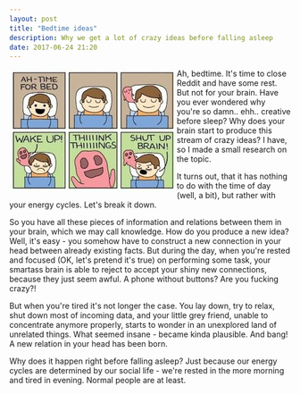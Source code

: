 ```yaml
---
layout: post
title: "Bedtime ideas"
description: Why we get a lot of crazy ideas before falling asleep
date: 2017-06-24 21:20
---
```


<img src="/static/img/posts/bedtime-brain.jpg" alt="Bedtime ideas" align="left" class="left-image" />

Ah, bedtime. It's time to close Reddit and have some rest. But not for your brain. Have you ever wondered why you're so damn.. ehh.. creative before sleep? Why does your brain start to produce this stream of crazy ideas? I have, so I made a small research on the topic. 

It turns out, that it has nothing to do with the time of day (well, a bit), but rather with your energy cycles. Let's break it down.

So you have all these pieces of information and relations between them in your brain, which we may call knowledge. How do you produce a new idea? Well, it's easy - you somehow have to construct a new connection in your head between already existing facts. But during the day, when you're rested and focused (OK, let's pretend it's true) on performing some task, your smartass brain is able to reject to accept your shiny new connections, because they just seem awful. A phone without buttons? Are you fucking crazy?!

But when you're tired it's not longer the case. You lay down, try to relax, shut down most of incoming data, and your little grey friend, unable to concentrate anymore properly, starts to wonder in an unexplored land of unrelated things. What seemed insane - became kinda plausible. And bang! A new relation in your head has been born.

Why does it happen right before falling asleep? Just because our energy cycles are determined by our social life - we're rested in the more morning and tired in evening. Normal people are at least.



